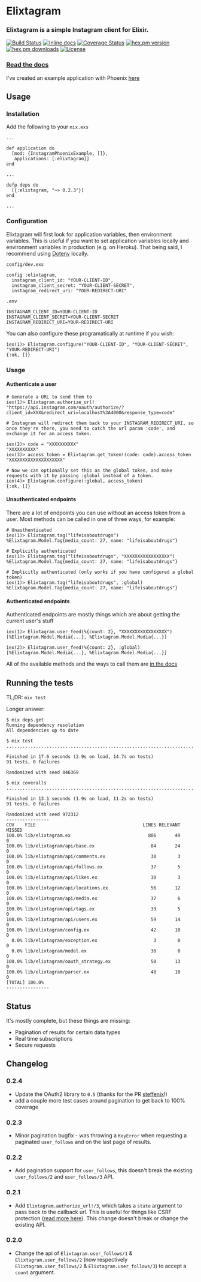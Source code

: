 # Elixtagram

### Elixtagram is a simple Instagram client for Elixir.

[![Build Status](https://travis-ci.org/Zensavona/elixtagram.svg?branch=master)](https://travis-ci.org/Zensavona/elixtagram) [![Inline docs](http://inch-ci.org/github/zensavona/elixtagram.svg)](http://inch-ci.org/github/zensavona/elixtagram) [![Coverage Status](https://coveralls.io/repos/Zensavona/elixtagram/badge.svg?branch=master&service=github)](https://coveralls.io/github/Zensavona/elixtagram?branch=master) [![hex.pm version](https://img.shields.io/hexpm/v/elixtagram.svg)](https://hex.pm/packages/elixtagram) [![hex.pm downloads](https://img.shields.io/hexpm/dt/elixtagram.svg)](https://hex.pm/packages/elixtagram) [![License](http://img.shields.io/badge/license-MIT-brightgreen.svg)](http://opensource.org/licenses/MIT)

### [Read the docs](https://hexdocs.pm/elixtagram)

I've created an example application with Phoenix [here](https://github.com/Zensavona/instagram-phoenix-example)

## Usage

### Installation

Add the following to your `mix.exs`

````
...

def application do
  [mod: {InstagramPhoenixExample, []},
   applications: [:elixtagram]]
end

...

defp deps do
  [{:elixtagram, "~> 0.2.3"}]
end

...

````

### Configuration

Elixtagram will first look for application variables, then environment variables. This is useful if you want to set application variables locally and environment variables in production (e.g. on Heroku). That being said, I recommend using [Dotenv](https://github.com/avdi/dotenv_elixir) locally.

`config/dev.exs`
````
config :elixtagram,
  instagram_client_id: "YOUR-CLIENT-ID",
  instagram_client_secret: "YOUR-CLIENT-SECRET",
  instagram_redirect_uri: "YOUR-REDIRECT-URI"
````

`.env`
````
INSTAGRAM_CLIENT_ID=YOUR-CLIENT-ID
INSTAGRAM_CLIENT_SECRET=YOUR-CLIENT-SECRET
INSTAGRAM_REDIRECT_URI=YOUR-REDIRECT-URI
````

You can also configure these programatically at runtime if you wish:
````
iex(1)> Elixtagram.configure("YOUR-CLIENT-ID", "YOUR-CLIENT-SECRET", "YOUR-REDIRECT-URI")
{:ok, []}
````

### Usage

#### Authenticate a user

````
# Generate a URL to send them to
iex(1)> Elixtagram.authorize_url!
"https://api.instagram.com/oauth/authorize/?client_id=XXX&redirect_uri=localhost%3A4000&response_type=code"

# Instagram will redirect them back to your INSTAGRAM_REDIRECT_URI, so once they're there, you need to catch the url param 'code', and exchange it for an access token.

iex(2)> code = "XXXXXXXXXX"
"XXXXXXXXXX"
iex(3)> access_token = Elixtagram.get_token!(code: code).access_token
"XXXXXXXXXXXXXXXXXXXX"

# Now we can optionally set this as the global token, and make requests with it by passing :global instead of a token.
iex(4)> Elixtagram.configure(:global, access_token)
{:ok, []}
````

#### Unauthenticated endpoints

There are a lot of endpoints you can use without an access token from a user. Most methods can be called in one of three ways, for example:
````
# Unauthenticated
iex(1)> Elixtagram.tag("lifeisaboutdrugs")
%Elixtagram.Model.Tag{media_count: 27, name: "lifeisaboutdrugs"}

# Explicitly authenticated
iex(1)> Elixtagram.tag("lifeisaboutdrugs", "XXXXXXXXXXXXXXXXX")
%Elixtagram.Model.Tag{media_count: 27, name: "lifeisaboutdrugs"}

# Implicitly authenticated (only works if you have configured a global token)
iex(1)> Elixtagram.tag("lifeisaboutdrugs", :global)
%Elixtagram.Model.Tag{media_count: 27, name: "lifeisaboutdrugs"}
````

#### Authenticated endpoints

Authenticated endpoints are mostly things which are about getting the current user's stuff
````
iex(1)> Elixtagram.user_feed(%{count: 2}, "XXXXXXXXXXXXXXXXX")
[%Elixtagram.Model.Media{...}, %Elixtagram.Model.Media{...}]

iex(2)> Elixtagram.user_feed(%{count: 2}, :global)
[%Elixtagram.Model.Media{...}, %Elixtagram.Model.Media{...}]
````

All of the available methods and the ways to call them are [in the docs](https://hexdocs.pm/elixtagram/Elixtagram.html)

## Running the tests

TL;DR: `mix test`

Longer answer:
```
$ mix deps.get
Running dependency resolution
All dependencies up to date

$ mix test
...........................................................................................

Finished in 17.6 seconds (2.9s on load, 14.7s on tests)
91 tests, 0 failures

Randomized with seed 846369

$ mix coveralls
...........................................................................................

Finished in 13.1 seconds (1.9s on load, 11.2s on tests)
91 tests, 0 failures

Randomized with seed 972312
----------------
COV    FILE                                        LINES RELEVANT   MISSED
100.0% lib/elixtagram.ex                             806       49        0
100.0% lib/elixtagram/api/base.ex                     84       24        0
100.0% lib/elixtagram/api/comments.ex                 30        3        0
100.0% lib/elixtagram/api/follows.ex                  37        5        0
100.0% lib/elixtagram/api/likes.ex                    30        3        0
100.0% lib/elixtagram/api/locations.ex                56       12        0
100.0% lib/elixtagram/api/media.ex                    37        6        0
100.0% lib/elixtagram/api/tags.ex                     33        5        0
100.0% lib/elixtagram/api/users.ex                    59       14        0
100.0% lib/elixtagram/config.ex                       42       10        0
  0.0% lib/elixtagram/exception.ex                     3        0        0
  0.0% lib/elixtagram/model.ex                        38        0        0
100.0% lib/elixtagram/oauth_strategy.ex               50       13        0
100.0% lib/elixtagram/parser.ex                       48       10        0
[TOTAL] 100.0%
----------------
```

## Status

It's mostly complete, but these things are missing:

* Pagination of results for certain data types
* Real time subscriptions
* Secure requests


## Changelog

### 0.2.4
- Update the OAuth2 library to `0.5` (thanks for the PR [steffenix](https://github.com/steffenix)!)
- add a couple more test cases around pagination to get back to 100% coverage

### 0.2.3
- Minor pagination bugfix - was throwing a `KeyError` when requesting a paginated `user_follows` and on the last page of results.

### 0.2.2
- Add pagination support for `user_follows`, this doesn't break the existing `user_follows/2` and `user_follows/3` API.

### 0.2.1

- Add `Elixtagram.authorize_url!/3`, which takes a `state` argument to pass back to the callback url. This is useful for things like CSRF protection ([read more here](https://instagram.com/developer/authentication/)). This change doesn't break or change the existing API.

### 0.2.0

- Change the api of `Elixtagram.user_follows/1` & `Elixtagram.user_follows/2` (now respectively `Elixtagram.user_follows/2` & `Elixtagram.user_follows/3`) to accept a `count` argument.
